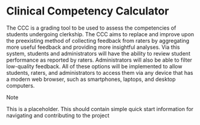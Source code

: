 # Clinical Competency Calculator

The CCC is a grading tool to be used to assess the competencies of students undergoing clerkship.
The CCC aims to replace and improve upon the preexisting method of collecting feedback from
raters by aggregating more useful feedback and providing more insightful analyses. Via this system,
students and administrators will have the ability to review student performance as reported by
raters. Administrators will also be able to filter low-quality feedback. All of these options will be
implemented to allow students, raters, and administrators to access them via any device that has a
modern web browser, such as smartphones, laptops, and desktop computers.

> [!NOTE]
> This is a placeholder. This should contain simple quick start information for navigating and contributing to the project
